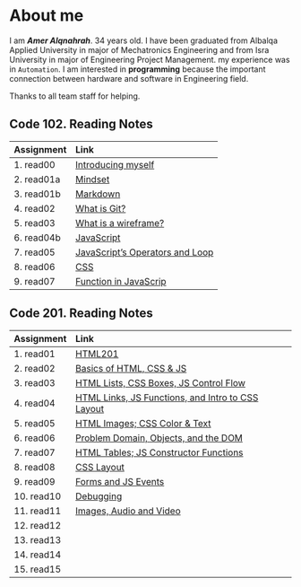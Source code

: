 # About me

I am **_Amer Alqnahrah_**. 34 years old.
I have been graduated from Albalqa Applied University in major of Mechatronics Engineering and from Isra University in major of Engineering Project Management. my experience was in `Automation`.
I am interested in __programming__ because the important connection between hardware and software in Engineering field.

Thanks to all team staff for helping. 

## Code 102. Reading Notes

Assignment  | Link                                                                                 | 
------------|:------------------------------------------------------------------------------------ |
1. read00   | [Introducing myself](https://amer-1987.github.io/Introducing-my-self/)               |
2. read01a  | [Mindset](https://amer-1987.github.io/reading-notes-/code102/read01a)                        |
3. read01b  | [Markdown ](https://amer-1987.github.io/reading-notes-/code102/read01b)                      |
4. read02   | [What is Git?](https://amer-1987.github.io/reading-notes-/code102/read02)                    |
5. read03   | [What is a wireframe?](https://amer-1987.github.io/reading-notes-/code102/read03)            |
6. read04b  | [JavaScript](https://amer-1987.github.io/reading-notes-/code102/read04b)                     |  
7. read05   | [JavaScript’s Operators and Loop](https://amer-1987.github.io/reading-notes-/code102/read05) |    
8. read06   | [CSS](https://amer-1987.github.io/reading-notes-/code102/read06)                             |    
9. read07   | [Function in JavaScrip](https://amer-1987.github.io/reading-notes-/code102/read07)           | 


## Code 201. Reading Notes
Assignment  | Link                                                                                 | 
------------|:------------------------------------------------------------------------------------ |
1. read01   | [HTML201](https://amer-1987.github.io/reading-notes-/code201/read01)         |
2. read02   | [ Basics of HTML, CSS & JS](https://amer-1987.github.io/reading-notes-/code201/read02)|
3. read03   | [HTML Lists, CSS Boxes, JS Control Flow](https://amer-1987.github.io/reading-notes-/code201/read03) |
4. read04   | [HTML Links, JS Functions, and Intro to CSS Layout](https://amer-1987.github.io/reading-notes-/code201/read04) |
5. read05   | [HTML Images; CSS Color & Text](https://amer-1987.github.io/reading-notes-/code201/read05)  |
6. read06   | [Problem Domain, Objects, and the DOM](https://amer-1987.github.io/reading-notes-/code201/read06) |
7. read07   | [HTML Tables; JS Constructor Functions](https://amer-1987.github.io/reading-notes-/code201/read07)|
8. read08   | [CSS Layout](https://amer-1987.github.io/reading-notes-/code201/read08)   |
9. read09   | [Forms and JS Events ](https://amer-1987.github.io/reading-notes-/code201/read09)  |
10. read10  | [Debugging](https://amer-1987.github.io/reading-notes-/code201/read10)  |
11. read11  | [Images, Audio and Video ](https://amer-1987.github.io/reading-notes-/code201/read11)  |
12. read12  | []()  |
13. read13  | []()  |
14. read14  | []()  |
15. read15  | []()  |




  
